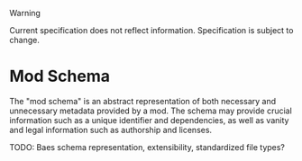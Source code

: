 > [!WARNING]
> Current specification does not reflect information. Specification is subject to change.

# Mod Schema

The "mod schema" is an abstract representation of both necessary and unnecessary metadata provided by a mod.
The schema may provide crucial information such as a unique identifier and dependencies, as well as vanity and legal information such as authorship and licenses.

TODO: Baes schema representation, extensibility, standardized file types?
